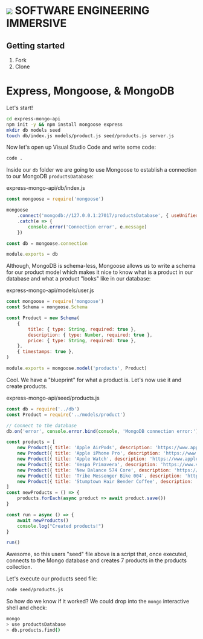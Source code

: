 # ![](https://ga-dash.s3.amazonaws.com/production/assets/logo-9f88ae6c9c3871690e33280fcf557f33.png)  SOFTWARE ENGINEERING IMMERSIVE

## Getting started

1. Fork
1. Clone

# Express, Mongoose, & MongoDB

Let's start!

```sh
cd express-mongo-api
npm init -y && npm install mongoose express
mkdir db models seed
touch db/index.js models/product.js seed/products.js server.js
```

Now let's open up Visual Studio Code and write some code:

```sh
code .
```

Inside our `db` folder we are going to use Mongoose to establish a connection to our MongoDB `productsDatabase`:

express-mongo-api/db/index.js
```js
const mongoose = require('mongoose')

mongoose
    .connect('mongodb://127.0.0.1:27017/productsDatabase', { useUnifiedTopology: true, useNewUrlParser: true })
    .catch(e => {
        console.error('Connection error', e.message)
    })

const db = mongoose.connection

module.exports = db
```

Although, MongoDB is schema-less, Mongoose allows us to write a schema for our product model which makes it nice to know what is a product in our database and what a product "looks" like in our database:

express-mongo-api/models/user.js
```js
const mongoose = require('mongoose')
const Schema = mongoose.Schema

const Product = new Schema(
    {
        title: { type: String, required: true },
        description: { type: Number, required: true },
        price: { type: String, required: true },
    },
    { timestamps: true },
)

module.exports = mongoose.model('products', Product)
```

Cool. We have a "blueprint" for what a product is. Let's now use it and create products.

express-mongo-api/seed/products.js
```js
const db = require('../db')
const Product = require('../models/product')

// Connect to the database
db.on('error', console.error.bind(console, 'MongoDB connection error:'))

const products = [
    new Product({ title: 'Apple AirPods', description: 'https://www.apple.com/airpods', price: '250' }),
    new Product({ title: 'Apple iPhone Pro', description: 'https://www.apple.com/iphone-11-pro', price: '1000' }),
    new Product({ title: 'Apple Watch', description: 'https://www.apple.com/watch', price: '499' }),
    new Product({ title: 'Vespa Primavera', description: 'https://www.vespa.com/us_EN/vespa-models/primavera.html', price: '3000' }),
    new Product({ title: 'New Balance 574 Core', description: 'https://www.newbalance.com/pd/574-core/ML574-EG.html', price: '84' }),
    new Product({ title: 'Tribe Messenger Bike 004', description: 'https://tribebicycles.com/collections/messenger-series/products/mess-004-tx', price: '675' }),
    new Product({ title: 'Stumptown Hair Bender Coffee', description: 'https://www.stumptowncoffee.com/products/hair-bender', price: '17' })
]
const newProducts = () => {
    products.forEach(async product => await product.save())
}

const run = async () => {
    await newProducts()
    console.log("Created products!")
}

run()
```

Awesome, so this users "seed" file above is a script that, once executed, connects to the Mongo database and creates 7 products in the products collection.

Let's execute our products seed file:

```sh
node seed/products.js
```

So how do we know if it worked? We could drop into the `mongo` interactive shell and check:

```sh
mongo
> use productsDatabase
> db.products.find()
```
